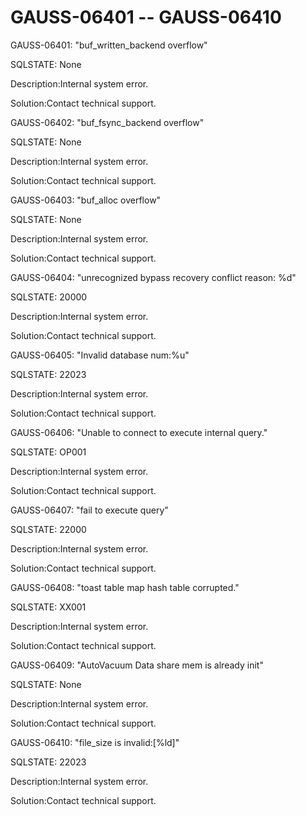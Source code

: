 # GAUSS-06401 -- GAUSS-06410<a name="EN-US_TOPIC_0302072974"></a>

GAUSS-06401: "buf\_written\_backend overflow"

SQLSTATE: None

Description:Internal system error.

Solution:Contact technical support.

GAUSS-06402: "buf\_fsync\_backend overflow"

SQLSTATE: None

Description:Internal system error.

Solution:Contact technical support.

GAUSS-06403: "buf\_alloc overflow"

SQLSTATE: None

Description:Internal system error.

Solution:Contact technical support.

GAUSS-06404: "unrecognized bypass recovery conflict reason: %d"

SQLSTATE: 20000

Description:Internal system error.

Solution:Contact technical support.

GAUSS-06405: "Invalid database num:%u"

SQLSTATE: 22023

Description:Internal system error.

Solution:Contact technical support.

GAUSS-06406: "Unable to connect to execute internal query."

SQLSTATE: OP001

Description:Internal system error.

Solution:Contact technical support.

GAUSS-06407: "fail to execute query"

SQLSTATE: 22000

Description:Internal system error.

Solution:Contact technical support.

GAUSS-06408: "toast table map hash table corrupted."

SQLSTATE: XX001

Description:Internal system error.

Solution:Contact technical support.

GAUSS-06409: "AutoVacuum Data share mem is already init"

SQLSTATE: None

Description:Internal system error.

Solution:Contact technical support.

GAUSS-06410: "file\_size is invalid:\[%ld\]"

SQLSTATE: 22023

Description:Internal system error.

Solution:Contact technical support.

